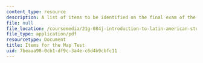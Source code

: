 ```yaml
---
content_type: resource
description: A list of items to be identified on the final exam of the course.
file: null
file_location: /coursemedia/21g-084j-introduction-to-latin-american-studies-fall-2005/7beaaa980cb1df9c3a4ec6d4b9cbfc11_MIT21G_084JF05_itemfothema.pdf
file_type: application/pdf
resourcetype: Document
title: Items for the Map Test
uid: 7beaaa98-0cb1-df9c-3a4e-c6d4b9cbfc11
---
```

